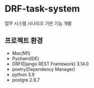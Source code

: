 # DRF-task-system
업무 시스템 시나리오 기반 기능 개발

## 프로젝트 환경
- Mac(M1)
- Pycham(IDE)
- DRF(Django REST Framework) 3.14.0
- poetry(Dependency Manager)
- python 3.9
- postgre 2.9.7
